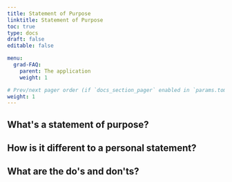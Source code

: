 ```yaml
---
title: Statement of Purpose
linktitle: Statement of Purpose
toc: true
type: docs
draft: false
editable: false

menu:
  grad-FAQ:
    parent: The application
    weight: 1

# Prev/next pager order (if `docs_section_pager` enabled in `params.toml`)
weight: 1
---
```


## What's a statement of purpose?

## How is it different to a personal statement?

## What are the do's and don'ts?
